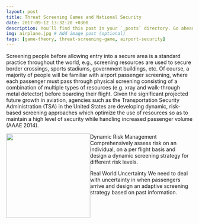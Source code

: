 ```yaml
---
layout: post
title: Threat Screening Games and National Security
date: 2017-09-12 13:32:20 +0300
description: You’ll find this post in your `_posts` directory. Go ahead and edit it and re-build the site to see your changes. # Add post description (optional)
img: airplane.jpg # Add image post (optional)
tags: [game-theory, threat-screening-game, airport-security]
---
```

Screening people before allowing entry into a secure area is a standard practice throughout the world, e.g., screening resources are used to secure border crossings, sports stadiums, government buildings, etc. Of course, a majority of people will be familiar with airport passenger screening, where each passenger must pass through physical screening consisting of a combination of multiple types of resources (e.g. xray and walk-through metal detector) before boarding their flight. Given the significant projected future growth in aviation, agencies such as the Transportation Security Administration (TSA) in the United States are developing dynamic, risk-based screening approaches which optimize the use of resources so as to maintain a high level of security while handling increased passenger volume (AAAE 2014).

<img style="float: left; width: 6cm; hspace:15px" src="{{site.baseurl}}/assets/img/screening.png"> 
Dynamic Risk Management
Comprehensively assess risk on an individual, on a per flight basis and design a dynamic screening strategy for different risk levels.

Real World Uncertainty
We need to deal with uncertainty in when passengers arrive 
and design an adaptive screening strategy based on past information.
